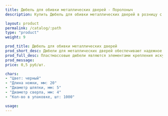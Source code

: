 ```yaml
---
title: Дюбель для обивки металлических дверей - Поролоныч
description: Купить Дюбель для обивки металлических дверей в розницу с доставкой по Москве.

layout: product
permalink: /catalog/:path
type: "product"
weight: 9

prod_title: Дюбель для обивки металлических дверей
prod_short_desc: Дюбели для металлических дверей обеспечивают надежное крепление гвоздя и дверного полотна.
prod_full_desc: Пластмассовые дюбели являются элементами крепления искусственной кожи и металла.
prod_message:
price: 0,5 руб/шт.

chars:
- "Цвет: черный"
- "Длина ножки, мм: 20"
- "Диаметр шляпки, мм: 5"
- "Диаметр сверла, мм: 4"
- "Кол-во в упаковке, шт: 1000"

usage:
---
```


